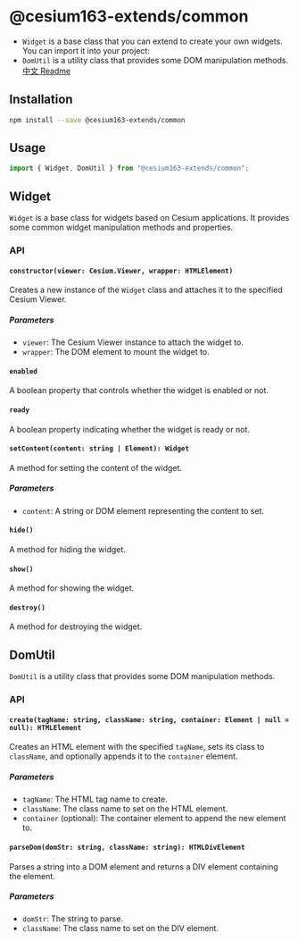 # @cesium163-extends/common

- `Widget` is a base class that you can extend to create your own widgets. You can import it into your project:
- `DomUtil` is a utility class that provides some DOM manipulation methods.
  [中文 Readme](./README_CN.md)

## Installation

```bash
npm install --save @cesium163-extends/common
```

## Usage

```javascript
import { Widget, DomUtil } from "@cesium163-extends/common";
```

## Widget

`Widget` is a base class for widgets based on Cesium applications. It provides some common widget manipulation methods and properties.

### API

#### `constructor(viewer: Cesium.Viewer, wrapper: HTMLElement)`

Creates a new instance of the `Widget` class and attaches it to the specified Cesium Viewer.

##### Parameters

- `viewer`: The Cesium Viewer instance to attach the widget to.
- `wrapper`: The DOM element to mount the widget to.

#### `enabled`

A boolean property that controls whether the widget is enabled or not.

#### `ready`

A boolean property indicating whether the widget is ready or not.

#### `setContent(content: string | Element): Widget`

A method for setting the content of the widget.

##### Parameters

- `content`: A string or DOM element representing the content to set.

#### `hide()`

A method for hiding the widget.

#### `show()`

A method for showing the widget.

#### `destroy()`

A method for destroying the widget.

## DomUtil

`DomUtil` is a utility class that provides some DOM manipulation methods.

### API

#### `create(tagName: string, className: string, container: Element | null = null): HTMLElement`

Creates an HTML element with the specified `tagName`, sets its class to `className`, and optionally appends it to the `container` element.

##### Parameters

- `tagName`: The HTML tag name to create.
- `className`: The class name to set on the HTML element.
- `container` (optional): The container element to append the new element to.

#### `parseDom(domStr: string, className: string): HTMLDivElement`

Parses a string into a DOM element and returns a DIV element containing the element.

##### Parameters

- `domStr`: The string to parse.
- `className`: The class name to set on the DIV element.
